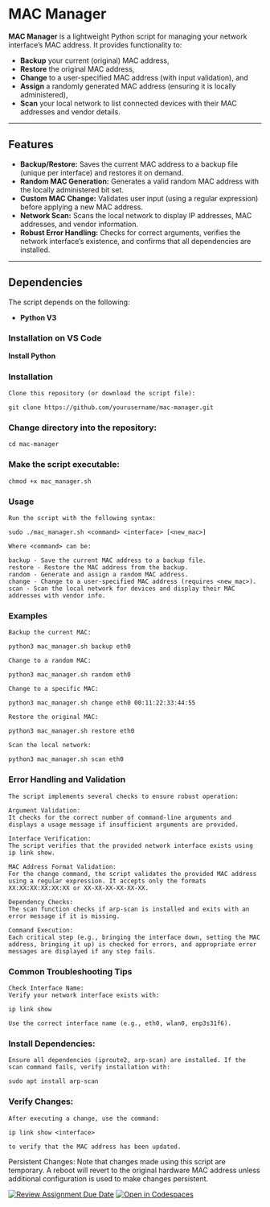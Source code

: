 # MAC Manager

**MAC Manager** is a lightweight Python script for managing your network interface’s MAC address. It provides functionality to:
- **Backup** your current (original) MAC address,
- **Restore** the original MAC address,
- **Change** to a user-specified MAC address (with input validation), and
- **Assign** a randomly generated MAC address (ensuring it is locally administered),
- **Scan** your local network to list connected devices with their MAC addresses and vendor details.

---

## Features

- **Backup/Restore:** Saves the current MAC address to a backup file (unique per interface) and restores it on demand.
- **Random MAC Generation:** Generates a valid random MAC address with the locally administered bit set.
- **Custom MAC Change:** Validates user input (using a regular expression) before applying a new MAC address.
- **Network Scan:** Scans the local network to display IP addresses, MAC addresses, and vendor information.
- **Robust Error Handling:** Checks for correct arguments, verifies the network interface’s existence, and confirms that all dependencies are installed.

---

## Dependencies

The script depends on the following:
- **Python V3**

### Installation on VS Code

**Install Python**

### Installation

    Clone this repository (or download the script file):

    git clone https://github.com/yourusername/mac-manager.git

### Change directory into the repository:

    cd mac-manager

### Make the script executable:

    chmod +x mac_manager.sh

### Usage

    Run the script with the following syntax:

    sudo ./mac_manager.sh <command> <interface> [<new_mac>]

    Where <command> can be:

    backup - Save the current MAC address to a backup file.
    restore - Restore the MAC address from the backup.
    random - Generate and assign a random MAC address.
    change - Change to a user-specified MAC address (requires <new_mac>).
    scan - Scan the local network for devices and display their MAC addresses with vendor info.

### Examples

    Backup the current MAC:

    python3 mac_manager.sh backup eth0

    Change to a random MAC:

    python3 mac_manager.sh random eth0

    Change to a specific MAC:

    python3 mac_manager.sh change eth0 00:11:22:33:44:55

    Restore the original MAC:

    python3 mac_manager.sh restore eth0

    Scan the local network:

    python3 mac_manager.sh scan eth0

### Error Handling and Validation

    The script implements several checks to ensure robust operation:

    Argument Validation:
    It checks for the correct number of command-line arguments and displays a usage message if insufficient arguments are provided.

    Interface Verification:
    The script verifies that the provided network interface exists using ip link show.

    MAC Address Format Validation:
    For the change command, the script validates the provided MAC address using a regular expression. It accepts only the formats XX:XX:XX:XX:XX:XX or XX-XX-XX-XX-XX-XX.

    Dependency Checks:
    The scan function checks if arp-scan is installed and exits with an error message if it is missing.

    Command Execution:
    Each critical step (e.g., bringing the interface down, setting the MAC address, bringing it up) is checked for errors, and appropriate error messages are displayed if any step fails.

### Common Troubleshooting Tips

    Check Interface Name:
    Verify your network interface exists with:

    ip link show

    Use the correct interface name (e.g., eth0, wlan0, enp3s31f6).

### Install Dependencies:
    Ensure all dependencies (iproute2, arp-scan) are installed. If the scan command fails, verify installation with:

    sudo apt install arp-scan

### Verify Changes:
    After executing a change, use the command:

    ip link show <interface>

    to verify that the MAC address has been updated.

Persistent Changes:
Note that changes made using this script are temporary. A reboot will revert to the original hardware MAC address unless additional configuration is used to make changes persistent.










[![Review Assignment Due Date](https://classroom.github.com/assets/deadline-readme-button-22041afd0340ce965d47ae6ef1cefeee28c7c493a6346c4f15d667ab976d596c.svg)](https://classroom.github.com/a/tp86o73G)
[![Open in Codespaces](https://classroom.github.com/assets/launch-codespace-2972f46106e565e64193e422d61a12cf1da4916b45550586e14ef0a7c637dd04.svg)](https://classroom.github.com/open-in-codespaces?assignment_repo_id=17802277)

